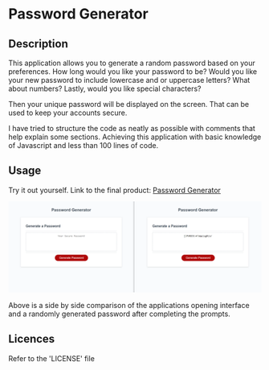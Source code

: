# Password Generator 

## Description

This application allows you to generate a random password based on your preferences. How long would you like your password to be? Would you like your new password to include lowercase and or uppercase letters? What about numbers? Lastly, would you like special characters? 

Then your unique password will be displayed on the screen. That can be used to keep your accounts secure. 

I have tried to structure the code as neatly as possible with comments that help explain some sections. Achieving this application with basic knowledge of Javascript and less than 100 lines of code.

## Usage

Try it out yourself. Link to the final product: [Password Generator](https://andrew60199.github.io/password-generator-01/)

![alt text](./Resources/password-generator-01.PNG)

Above is a side by side comparison of the applications opening interface and a randomly generated password after completing the prompts.

## Licences

Refer to the 'LICENSE' file 